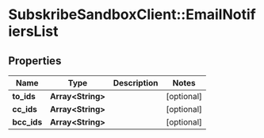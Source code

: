 # SubskribeSandboxClient::EmailNotifiersList

## Properties
Name | Type | Description | Notes
------------ | ------------- | ------------- | -------------
**to_ids** | **Array&lt;String&gt;** |  | [optional] 
**cc_ids** | **Array&lt;String&gt;** |  | [optional] 
**bcc_ids** | **Array&lt;String&gt;** |  | [optional] 


